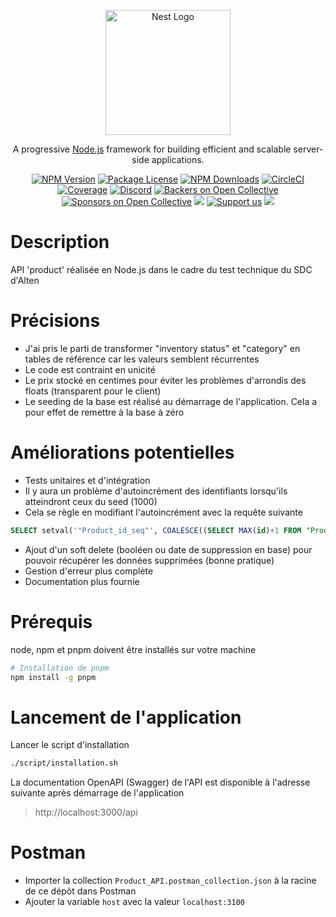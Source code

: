 <p align="center">
  <a href="http://nestjs.com/" target="blank"><img src="https://nestjs.com/img/logo-small.svg" width="200" alt="Nest Logo" /></a>
</p>

[circleci-image]: https://img.shields.io/circleci/build/github/nestjs/nest/master?token=abc123def456
[circleci-url]: https://circleci.com/gh/nestjs/nest

  <p align="center">A progressive <a href="http://nodejs.org" target="_blank">Node.js</a> framework for building efficient and scalable server-side applications.</p>
    <p align="center">
<a href="https://www.npmjs.com/~nestjscore" target="_blank"><img src="https://img.shields.io/npm/v/@nestjs/core.svg" alt="NPM Version" /></a>
<a href="https://www.npmjs.com/~nestjscore" target="_blank"><img src="https://img.shields.io/npm/l/@nestjs/core.svg" alt="Package License" /></a>
<a href="https://www.npmjs.com/~nestjscore" target="_blank"><img src="https://img.shields.io/npm/dm/@nestjs/common.svg" alt="NPM Downloads" /></a>
<a href="https://circleci.com/gh/nestjs/nest" target="_blank"><img src="https://img.shields.io/circleci/build/github/nestjs/nest/master" alt="CircleCI" /></a>
<a href="https://coveralls.io/github/nestjs/nest?branch=master" target="_blank"><img src="https://coveralls.io/repos/github/nestjs/nest/badge.svg?branch=master#9" alt="Coverage" /></a>
<a href="https://discord.gg/G7Qnnhy" target="_blank"><img src="https://img.shields.io/badge/discord-online-brightgreen.svg" alt="Discord"/></a>
<a href="https://opencollective.com/nest#backer" target="_blank"><img src="https://opencollective.com/nest/backers/badge.svg" alt="Backers on Open Collective" /></a>
<a href="https://opencollective.com/nest#sponsor" target="_blank"><img src="https://opencollective.com/nest/sponsors/badge.svg" alt="Sponsors on Open Collective" /></a>
  <a href="https://paypal.me/kamilmysliwiec" target="_blank"><img src="https://img.shields.io/badge/Donate-PayPal-ff3f59.svg"/></a>
    <a href="https://opencollective.com/nest#sponsor"  target="_blank"><img src="https://img.shields.io/badge/Support%20us-Open%20Collective-41B883.svg" alt="Support us"></a>
  <a href="https://twitter.com/nestframework" target="_blank"><img src="https://img.shields.io/twitter/follow/nestframework.svg?style=social&label=Follow"></a>
</p>
  <!--[![Backers on Open Collective](https://opencollective.com/nest/backers/badge.svg)](https://opencollective.com/nest#backer)
  [![Sponsors on Open Collective](https://opencollective.com/nest/sponsors/badge.svg)](https://opencollective.com/nest#sponsor)-->

# Description

API 'product' réalisée en Node.js dans le cadre du test technique du SDC d'Alten

# Précisions

-   J'ai pris le parti de transformer "inventory status" et "category" en tables de référence car les valeurs semblent récurrentes
-   Le code est contraint en unicité
-   Le prix stocké en centimes pour éviter les problèmes d'arrondis des floats (transparent pour le client)
-   Le seeding de la base est réalisé au démarrage de l'application. Cela a pour effet de remettre à la base à zéro

# Améliorations potentielles

-   Tests unitaires et d'intégration
-   Il y aura un problème d'autoincrément des identifiants lorsqu'ils atteindront ceux du seed (1000)
-   Cela se règle en modifiant l'autoincrément avec la requête suivante

```sql
SELECT setval('"Product_id_seq"', COALESCE((SELECT MAX(id)+1 FROM "Product"), 1), false);
```

-   Ajout d'un soft delete (booléen ou date de suppression en base) pour pouvoir récupérer les données supprimées (bonne pratique)
-   Gestion d'erreur plus complète
-   Documentation plus fournie

# Prérequis

node, npm et pnpm doivent être installés sur votre machine

```bash
# Installation de pnpm
npm install -g pnpm
```

# Lancement de l'application

Lancer le script d'installation

```bash
./script/installation.sh
```

La documentation OpenAPI (Swagger) de l'API est disponible à l'adresse suivante après démarrage de l'application

> http://localhost:3000/api

# Postman

-   Importer la collection `Product_API.postman_collection.json` à la racine de ce dépôt dans Postman
-   Ajouter la variable `host` avec la valeur `localhost:3100`
